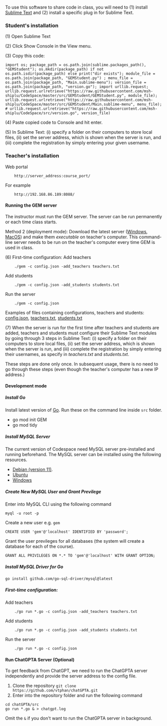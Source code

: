 To use this software to share code in class, you will need to (1) install [Sublime Text](https://www.sublimetext.com/download) and (2) install a specific plug in for Sublime Text.


### Student's installation

(1) Open Sublime Text

(2) Click Show Console in the View menu.

(3) Copy this code:
```
import os; package_path = os.path.join(sublime.packages_path(), "GEMStudent"); os.mkdir(package_path) if not os.path.isdir(package_path) else print("dir exists"); module_file = os.path.join(package_path, "GEMStudent.py") ; menu_file = os.path.join(package_path, "Main.sublime-menu"); version_file = os.path.join(package_path, "version.go"); import urllib.request; urllib.request.urlretrieve("https://raw.githubusercontent.com/msh-shiplu/CodeSpace/master/src/GEMStudent/GEMStudent.py", module_file); urllib.request.urlretrieve("https://raw.githubusercontent.com/msh-shiplu/CodeSpace/master/src/GEMStudent/Main.sublime-menu", menu_file); # urllib.request.urlretrieve("https://raw.githubusercontent.com/msh-shiplu/CodeSpace/src/version.go", version_file)
```

(4) Paste copied code to Console and hit enter.

(5) In Sublime Text: (i) specify a folder on their computers to store local files, (ii) set the server address, which is shown when the server is run, and (iii) complete the registration by simply entering your given username.


### Teacher's installation
Web portal
```
    http://server_address:course_port/
```
For example
```
    http://192.168.86.189:8088/
```

#### Running the GEM server

The instructor must run the GEM server.  The server can be run permanently or each time class starts.

Method 2 (deployment mode): Download the latest server ([Windows](https://www.dropbox.com/s/bjb8fvikjze20bu/gem.exe?dl=0), [MacOS](https://www.dropbox.com/s/vo3zn6pz8mhp083/gem?dl=0)) and make them *executable* on teacher's computer.  This command-line server needs to be run on the teacher's computer every time GEM is used in class.

(6) First-time configuration:
Add teachers
```
    ./gem -c config.json -add_teachers teachers.txt
```

Add students
```
    ./gem -c config.json -add_students students.txt
```

Run the server
```
    ./gem -c config.json
```

Examples of files containing configurations, teachers and students: [config.json](Examples/gem_config.json), 
[teachers.txt](Examples/teachers.txt), [students.txt](Examples/students.txt)

(7) When the server is run for the first time after teachers and students are added, teachers and students must configure their Sublime Text modules by going through 3 steps in Sublime Text: (i) specify a folder on their computers to store local files, (ii) set the server address, which is shown when the server is run, and (iii) complete the registration by simply entering their usernames, as specify in *teachers.txt* and *students.txt*.

These steps are done only once.  In subsequent usage, there is no need to go through these steps (even though the teacher's computer has a new IP address.)

#### Development mode

##### Install Go
Install latest version of [Go](https://golang.org/dl/). Run these on the command line inside `src` folder.
* go mod init GEM
* go mod tidy

##### Install MySQL Server
The current version of Codespace need MySQL server pre-installed and running beforehand. The MySQL server can be installed using the following resources.
* [Debian (version 11)](https://www.devart.com/dbforge/mysql/install-mysql-on-debian/).
* [Ubuntu](https://ubuntu.com/server/docs/databases-mysql)
* [Windows](https://dev.mysql.com/doc/refman/8.2/en/windows-installation.html)

##### Create New MySQL User and Grant Previlege
Enter into MySQL CLI using the following command
```
myql -u root -p
```
Create a new user e.g. `gem`
```
CREATE USER 'gem'@'localhost' IDENTIFIED BY 'password';
```
Grant the user previleges for all databases (the system will create a database for each of the course).
```
GRANT ALL PRIVILEGES ON *.* TO 'gem'@'localhost' WITH GRANT OPTION;
```

##### Install MySQL Driver for Go
```
go install github.com/go-sql-driver/mysql@latest
```


##### First-time configuration:
Add teachers
```
    ./go run *.go -c config.json -add_teachers teachers.txt
```

Add students
```
    ./go run *.go -c config.json -add_students students.txt
```

Run the server
```
    ./go run *.go -c config.json
```
#### Run ChatGPTA Server (Optional)
To get feedback from ChatGPT, we need to run the ChatGPTA server independently and provide the server address to the config file.
1. Clone the repository `git clone https://github.com/vtphan/chatGPTA.git`
2. Enter into the repository folder and run the following command
```
cd chatGPTA/src
go run *.go & > chatgpt.log
```
Omit the `&` if you don't want to run the ChatGPTA server in background. 